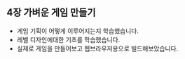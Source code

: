 ## 4장 가벼운 게임 만들기

* 게임 기획이 어떻게 이루어지는지 학습했습니다.
* 레벨 디자인에대한 기초를 학습했습니다.
* 실제로 게임을 만들어보고 웹브라우저용으로 빌드해보았습니다.
